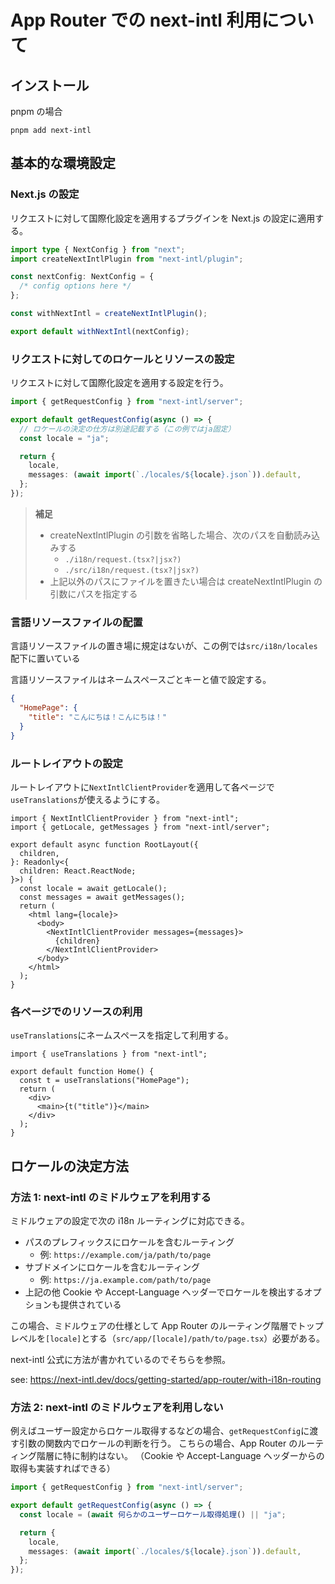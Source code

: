 # App Router での next-intl 利用について

## インストール

pnpm の場合

```
pnpm add next-intl
```

## 基本的な環境設定

### Next.js の設定

リクエストに対して国際化設定を適用するプラグインを Next.js の設定に適用する。

```typescript:next.config.ts
import type { NextConfig } from "next";
import createNextIntlPlugin from "next-intl/plugin";

const nextConfig: NextConfig = {
  /* config options here */
};

const withNextIntl = createNextIntlPlugin();

export default withNextIntl(nextConfig);
```

### リクエストに対してのロケールとリソースの設定

リクエストに対して国際化設定を適用する設定を行う。

```typescript:src/i18n/request.ts
import { getRequestConfig } from "next-intl/server";

export default getRequestConfig(async () => {
  // ロケールの決定の仕方は別途記載する（この例ではja固定）
  const locale = "ja";

  return {
    locale,
    messages: (await import(`./locales/${locale}.json`)).default,
  };
});
```

> **補足**
>
> - createNextIntlPlugin の引数を省略した場合、次のパスを自動読み込みする
>   - `./i18n/request.(tsx?|jsx?)`
>   - `./src/i18n/request.(tsx?|jsx?)`
> - 上記以外のパスにファイルを置きたい場合は createNextIntlPlugin の引数にパスを指定する

### 言語リソースファイルの配置

言語リソースファイルの置き場に規定はないが、この例では`src/i18n/locales`配下に置いている

言語リソースファイルはネームスペースごとキーと値で設定する。

```json:src/i18n/locales/ja.json
{
  "HomePage": {
    "title": "こんにちは！こんにちは！"
  }
}
```

### ルートレイアウトの設定

ルートレイアウトに`NextIntlClientProvider`を適用して各ページで`useTranslations`が使えるようにする。

```typescript:src/app/layout.tsx
import { NextIntlClientProvider } from "next-intl";
import { getLocale, getMessages } from "next-intl/server";

export default async function RootLayout({
  children,
}: Readonly<{
  children: React.ReactNode;
}>) {
  const locale = await getLocale();
  const messages = await getMessages();
  return (
    <html lang={locale}>
      <body>
        <NextIntlClientProvider messages={messages}>
          {children}
        </NextIntlClientProvider>
      </body>
    </html>
  );
}
```

### 各ページでのリソースの利用

`useTranslations`にネームスペースを指定して利用する。

```typescript:src/app/page.tsx
import { useTranslations } from "next-intl";

export default function Home() {
  const t = useTranslations("HomePage");
  return (
    <div>
      <main>{t("title")}</main>
    </div>
  );
}
```

## ロケールの決定方法

### 方法 1: next-intl のミドルウェアを利用する

ミドルウェアの設定で次の i18n ルーティングに対応できる。

- パスのプレフィックスにロケールを含むルーティング
  - 例: `https://example.com/ja/path/to/page`
- サブドメインにロケールを含むルーティング
  - 例: `https://ja.example.com/path/to/page`
- 上記の他 Cookie や Accept-Language ヘッダーでロケールを検出するオプションも提供されている

この場合、ミドルウェアの仕様として App Router のルーティング階層でトップレベルを`[locale]`とする（`src/app/[locale]/path/to/page.tsx`）必要がある。

next-intl 公式に方法が書かれているのでそちらを参照。

see: https://next-intl.dev/docs/getting-started/app-router/with-i18n-routing

### 方法 2: next-intl のミドルウェアを利用しない

例えばユーザー設定からロケール取得するなどの場合、`getRequestConfig`に渡す引数の関数内でロケールの判断を行う。
こちらの場合、App Router のルーティング階層に特に制約はない。
（Cookie や Accept-Language ヘッダーからの取得も実装すればできる）

```typescript:src/i18n/request.ts
import { getRequestConfig } from "next-intl/server";

export default getRequestConfig(async () => {
  const locale = (await 何らかのユーザーロケール取得処理() || "ja";

  return {
    locale,
    messages: (await import(`./locales/${locale}.json`)).default,
  };
});
```
